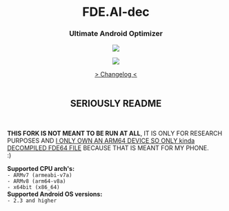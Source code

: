 <h1 align="center">FDE.AI-dec</h1>
<h3 align="center"><strong>Ultimate Android Optimizer</strong></h3>
<p align="center"><img src="https://raw.githubusercontent.com/Magisk-Modules-Repo/FDE/master/screenshot.png"></p>
<p align="center"><img src="https://img.shields.io/badge/version-v5.0-blueviolet.svg"></p>
<p align="center"><a href="https://raw.githubusercontent.com/Magisk-Modules-Repo/FDE/master/changelog.txt"> > Changelog < </a><br><br></p>
<h2 align="center"><strong>SERIOUSLY README</strong></h3><br>
<p><b>THIS FORK IS NOT MEANT TO BE RUN AT ALL</b>, IT IS ONLY FOR RESEARCH PURPOSES AND <u>I ONLY OWN AN ARM64 DEVICE SO ONLY kinda DECOMPILED FDE64 FILE</u> BECAUSE THAT IS MEANT FOR MY PHONE.<br>:)</p>
<p><b>Supported CPU arch's:</b><br>
<code>- ARMv7 (armeabi-v7a)</code><br>
<code>- ARMv8 (arm64-v8a)</code><br>
<code>- x64bit (x86_64)</code><br>
<b>Supported Android OS versions:</b><br>
<code>- 2.3 and higher</code><br></p><br>